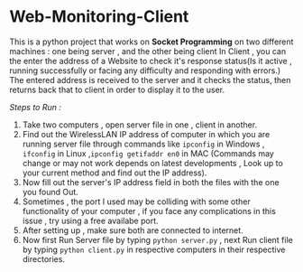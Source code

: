 # Web-Monitoring-Client
This is a python project that works on **Socket Programming** on two different machines : one being server , and the other being client
In Client , you can the enter the address of a Website to check it's response status(Is it active , running successfully or facing any difficulty and responding with errors.)
The entered address is received to the server and it checks the status, then returns back that to client in order to display it to the user. 

*Steps to Run :*
1) Take two computers , open server file in one , client in another.
2) Find out the WirelessLAN IP address of computer in which you are running server file through commands like `ipconfig` in Windows , `ifconfig` in Linux ,`ipconfig getifaddr en0` in MAC (Commands may change or may not work depends on latest developments , Look up to your current method and find out the IP address).
3) Now fill out the server's IP address field in both the files with the one you found Out.
4) Sometimes , the port I used may be colliding with some other functionality of your computer , if you face any complications in this issue , try using a free availabe port.
5) After setting up , make sure both are connected to internet.
6) Now first Run Server file by typing `python server.py` , next Run client file by typing `python client.py` in respective computers in their respective directories.

